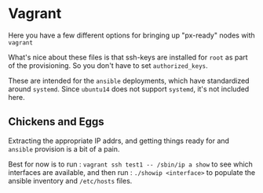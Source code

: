 # Vagrant

Here you have a few different options for bringing up "px-ready" nodes with `vagrant`

What's nice about these files is that ssh-keys are installed for `root` as part of the provisioning.
So you don't have to set `authorized_keys`.

These are intended for the `ansible` deployments, which have standardized around `systemd`.
Since `ubuntu14` does not support `systemd`, it's not included here.

## Chickens and Eggs

Extracting the appropriate IP addrs, and getting things ready for and `ansible` provision
is a bit of a pain.

Best for now is to run :  `vagrant ssh test1 -- /sbin/ip a show` to see which interfaces are available,
and then run : `./showip <interface>` to populate the ansible inventory and `/etc/hosts` files.



